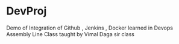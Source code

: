 # DevProj
Demo of Integration of Github , Jenkins , Docker learned in Devops Assembly Line Class  taught by Vimal Daga sir class 
